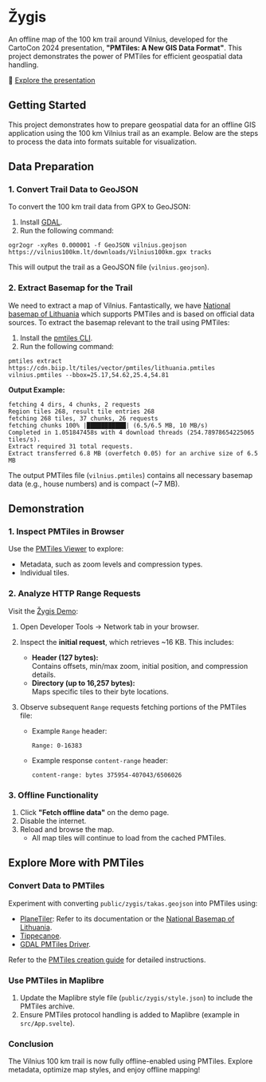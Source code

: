 # Žygis

An offline map of the 100 km trail around Vilnius, developed for the CartoCon 2024 presentation,
**"PMTiles: A New GIS Data Format"**. This project demonstrates the power of PMTiles for efficient geospatial data
handling.

📖 [Explore the presentation](https://github.com/vycius/zygis-carto-con-2024/blob/main/presentation/24-11-29-PMTiles-naujas-GIS-duomen%C5%B3-formatas.pdf)

## Getting Started

This project demonstrates how to prepare geospatial data for an offline GIS application using the 100 km Vilnius trail
as an example. Below are the steps to process the data into formats suitable for visualization.

## Data Preparation

### 1. Convert Trail Data to GeoJSON

To convert the 100 km trail data from GPX to GeoJSON:

1. Install [GDAL](https://gdal.org/en/latest/download.html).
2. Run the following command:

```shell
ogr2ogr -xyRes 0.000001 -f GeoJSON vilnius.geojson https://vilnius100km.lt/downloads/Vilnius100km.gpx tracks
```

This will output the trail as a GeoJSON file (`vilnius.geojson`).

### 2. Extract Basemap for the Trail

We need to extract a map of Vilnius. Fantastically, we
have [National basemap of Lithuania](https://github.com/govlt/national-basemap) which supports PMTiles and is based on
official data sources.
To extract the basemap relevant to the trail using PMTiles:

1. Install the [pmtiles CLI](https://docs.protomaps.com/pmtiles/cli).
2. Run the following command:

```shell
pmtiles extract https://cdn.biip.lt/tiles/vector/pmtiles/lithuania.pmtiles vilnius.pmtiles --bbox=25.17,54.62,25.4,54.81
```

**Output Example:**

```
fetching 4 dirs, 4 chunks, 2 requests
Region tiles 268, result tile entries 268
fetching 268 tiles, 37 chunks, 26 requests
fetching chunks 100% |███████████| (6.5/6.5 MB, 10 MB/s)        
Completed in 1.051847458s with 4 download threads (254.78978654225065 tiles/s).
Extract required 31 total requests.
Extract transferred 6.8 MB (overfetch 0.05) for an archive size of 6.5 MB
```

The output PMTiles file (`vilnius.pmtiles`) contains all necessary basemap data (e.g., house numbers) and is compact (~7
MB).

## Demonstration

### 1. **Inspect PMTiles in Browser**

Use the [PMTiles Viewer](https://pmtiles.io/?url=https%3A%2F%2Fzygis.vycius.lt%2Fzygis%2Fvilnius.pmtiles) to explore:

- Metadata, such as zoom levels and compression types.
- Individual tiles.

### 2. **Analyze HTTP Range Requests**

Visit the [Žygis Demo](https://zygis.vycius.lt/):

1. Open Developer Tools → Network tab in your browser.
2. Inspect the **initial request**, which retrieves ~16 KB. This includes:
    - **Header (127 bytes):**  
      Contains offsets, min/max zoom, initial position, and compression details.
    - **Directory (up to 16,257 bytes):**  
      Maps specific tiles to their byte locations.

3. Observe subsequent `Range` requests fetching portions of the PMTiles file:
    - Example `Range` header:
      ```
      Range: 0-16383
      ```
    - Example response `content-range` header:
      ```
      content-range: bytes 375954-407043/6506026
      ```

### 3. **Offline Functionality**

1. Click **"Fetch offline data"** on the demo page.
2. Disable the internet.
3. Reload and browse the map.
    - All map tiles will continue to load from the cached PMTiles.

## **Explore More with PMTiles**

### **Convert Data to PMTiles**

Experiment with converting `public/zygis/takas.geojson` into PMTiles using:

- [PlaneTiler](https://github.com/onthegomap/planetiler): Refer to its documentation or
  the [National Basemap of Lithuania](https://github.com/govlt/national-basemap).
- [Tippecanoe](https://github.com/felt/tippecanoe).
- [GDAL PMTiles Driver](https://gdal.org/en/stable/drivers/vector/pmtiles.html).

Refer to the [PMTiles creation guide](https://docs.protomaps.com/pmtiles/create) for detailed instructions.

### **Use PMTiles in Maplibre**

1. Update the Maplibre style file (`public/zygis/style.json`) to include the PMTiles archive.
2. Ensure PMTiles protocol handling is added to Maplibre (example in `src/App.svelte`).

### **Conclusion**

The Vilnius 100 km trail is now fully offline-enabled using PMTiles. Explore metadata, optimize map styles, and enjoy
offline mapping!
